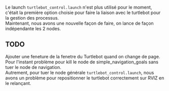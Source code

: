 Le launch `turtlebot_control.launch` n'est plus utilisé pour le moment, c'était la première option choisie pour faire la liaison avec le turtlebot pour la gestion des processus.  
Maintenant, nous avons une nouvelle façon de faire, on lance de façon indépendante les 2 nodes.  

## TODO
Ajouter une feneture de la fenetre du Turtlebot quand on change de page. Pour l'instant problème pour kill le node de simple_navigation_goals sans tuer le node de navigation.  
Autrement, pour tuer le node générale `turtlebot_control.launch`, nous avons un problème pour repositionner le turtlebot correctement sur RVIZ en le relançant.
